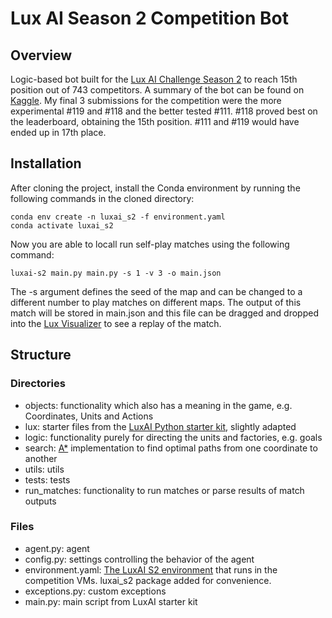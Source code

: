 # Lux AI Season 2 Competition Bot

## Overview

Logic-based bot built for the [Lux AI Challenge Season 2](https://www.kaggle.com/competitions/lux-ai-season-2/overview) to reach 15th position out of 743 competitors. A summary of the bot can be found on [Kaggle](https://www.kaggle.com/competitions/lux-ai-season-2/discussion/407723). My final 3 submissions for the competition were the more experimental #119 and #118 and the better tested #111. #118 proved best on the leaderboard, obtaining the 15th position. #111 and #119 would have ended up in 17th place.

## Installation

After cloning the project, install the Conda environment by running the following commands in the cloned directory:

```
conda env create -n luxai_s2 -f environment.yaml
conda activate luxai_s2
```

Now you are able to locall run self-play matches using the following command:
```
luxai-s2 main.py main.py -s 1 -v 3 -o main.json
```

The -s argument defines the seed of the map and can be changed to a different number to play matches on different maps. The output of this match will be stored in main.json and this file can be dragged and dropped into the [Lux Visualizer](https://s2vis.lux-ai.org/#/) to see a replay of the match.


## Structure
### Directories
- objects: functionality which also has a meaning in the game, e.g. Coordinates, Units and Actions
- lux: starter files from the [LuxAI Python starter kit](https://github.com/Lux-AI-Challenge/Lux-Design-S2/tree/main/kits/python), slightly adapted
- logic: functionality purely for directing the units and factories, e.g. goals
- search: [A*](https://en.wikipedia.org/wiki/A*_search_algorithm) implementation to find optimal paths from one coordinate to another
- utils: utils
- tests: tests
- run_matches: functionality to run matches or parse results of match outputs

### Files
- agent.py: agent
- config.py: settings controlling the behavior of the agent
- environment.yaml: [The LuxAI S2 environment](https://github.com/Lux-AI-Challenge/Lux-Design-S2/blob/main/environment.yml) that runs in the competition VMs. luxai_s2 package added for convenience.
- exceptions.py: custom exceptions
- main.py: main script from LuxAI starter kit
